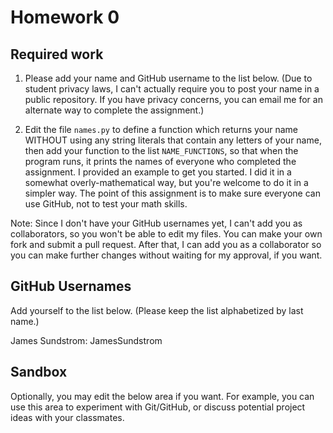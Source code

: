 # Homework 0

## Required work

1. Please add your name and GitHub username to the list below. (Due to student privacy laws, I can't actually require you to post your name in a public repository. If you have privacy concerns, you can email me for an alternate way to complete the assignment.)

2. Edit the file `names.py` to define a function which returns your name WITHOUT using any string literals that contain any letters of your name, then add your function to the list `NAME_FUNCTIONS`, so that when the program runs, it prints the names of everyone who completed the assignment. I provided an example to get you started. I did it in a somewhat overly-mathematical way, but you're welcome to do it in a simpler way. The point of this assignment is to make sure everyone can use GitHub, not to test your math skills.

Note: Since I don't have your GitHub usernames yet, I can't add you as collaborators, so you won't be able to edit my files. You can make your own fork and submit a pull request. After that, I can add you as a collaborator so you can make further changes without waiting for my approval, if you want.


## GitHub Usernames

Add yourself to the list below. (Please keep the list alphabetized by last name.)

James Sundstrom: JamesSundstrom


## Sandbox

Optionally, you may edit the below area if you want. For example, you can use this area to experiment with Git/GitHub, or discuss potential project ideas with your classmates.